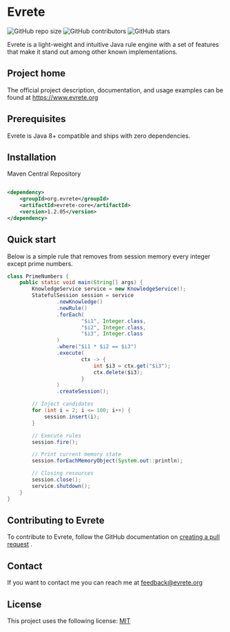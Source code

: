 # Evrete

![GitHub repo size](https://img.shields.io/github/repo-size/andbi/evrete)
![GitHub contributors](https://img.shields.io/github/contributors/andbi/evrete)
![GitHub stars](https://img.shields.io/github/stars/andbi/evrete?style=social)

Evrete is a light-weight and intuitive Java rule engine with a set of 
features that make it stand out among other known implementations.


## Project home

The official project description, documentation, and usage examples can be found at https://www.evrete.org

## Prerequisites
Evrete is Java 8+ compatible and ships with zero dependencies.

## Installation

Maven Central Repository

```xml

<dependency>
    <groupId>org.evrete</groupId>
    <artifactId>evrete-core</artifactId>
    <version>1.2.05</version>
</dependency>
```

## Quick start

Below is a simple rule that removes from session memory every integer except prime numbers.

```java
class PrimeNumbers {
    public static void main(String[] args) {
        KnowledgeService service = new KnowledgeService();
        StatefulSession session = service
                .newKnowledge()
                .newRule()
                .forEach(
                        "$i1", Integer.class,
                        "$i2", Integer.class,
                        "$i3", Integer.class
                )
                .where("$i1 * $i2 == $i3")
                .execute(
                        ctx -> {
                            int $i3 = ctx.get("$i3");
                            ctx.delete($i3);
                        }
                )
                .createSession();

        // Inject candidates
        for (int i = 2; i <= 100; i++) {
            session.insert(i);
        }

        // Execute rules
        session.fire();

        // Print current memory state
        session.forEachMemoryObject(System.out::println);

        // Closing resources
        session.close();
        service.shutdown();
    }
}
```

## Contributing to Evrete

To contribute to Evrete, follow the GitHub documentation on
[creating a pull request](https://help.github.com/en/github/collaborating-with-issues-and-pull-requests/creating-a-pull-request)
.

## Contact

If you want to contact me you can reach me
at [feedback@evrete.org](mailto:feedback@evrete.org?subject=[GitHub]%20Feedback)

## License
<!--- If you're not sure which open license to use see https://choosealicense.com/--->

This project uses the following license: [MIT](https://opensource.org/licenses/MIT)

